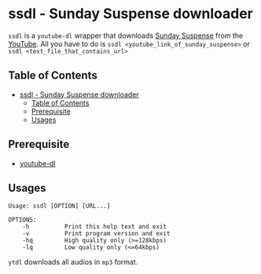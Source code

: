 # ssdl - Sunday Suspense downloader

`ssdl` is a `youtube-dl` wrapper that downloads [Sunday Suspense](https://www.radiomirchi.com/kolkata/program-guide/show/sunday-suspense/416) from the [YouTube](https://youtube.com). All you have to do is `ssdl <youtube_link_of_sunday_suspense>` or `ssdl <text_file_that_contains_url>` 

## Table of Contents

- [ssdl - Sunday Suspense downloader](#ssdl---sunday-suspense-downloader)
  - [Table of Contents](#table-of-contents)
  - [Prerequisite](#prerequisite)
  - [Usages](#usages)

## Prerequisite

- [youtube-dl](https://youtube-dl.org/)

## Usages

```
Usage: ssdl [OPTION] [URL...]

OPTIONS:
    -h          Print this help text and exit
    -v          Print program version and exit
    -hq         High quality only (>=128kbps)
    -lq         Low quality only (<=64kbps)
```

`ytdl` downloads all audios in `mp3` format.
